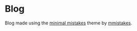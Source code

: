 # Blog

Blog made using the [minimal mistakes](https://github.com/mmistakes/minimal-mistakes) theme by [mmistakes](https://github.com/mmistakes).
